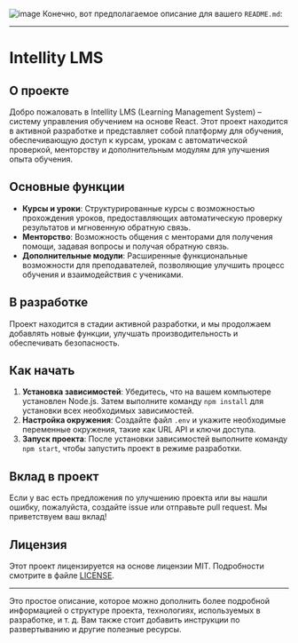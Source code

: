 ![image](https://github.com/twoballs-ai/lms_front/assets/83840596/485b7df5-d78d-472a-9caf-d1c39fdec9f8)
Конечно, вот предполагаемое описание для вашего `README.md`:

---

# Intellity LMS

## О проекте

Добро пожаловать в Intellity LMS (Learning Management System) – систему управления обучением на основе React. Этот проект находится в активной разработке и представляет собой платформу для обучения, обеспечивающую доступ к курсам, урокам с автоматической проверкой, менторству и дополнительным модулям для улучшения опыта обучения.

## Основные функции

- **Курсы и уроки**: Структурированные курсы с возможностью прохождения уроков, предоставляющих автоматическую проверку результатов и мгновенную обратную связь.
- **Менторство**: Возможность общения с менторами для получения помощи, задавая вопросы и получая обратную связь.
- **Дополнительные модули**: Расширенные функциональные возможности для преподавателей, позволяющие улучшить процесс обучения и взаимодействия с учениками.

## В разработке

Проект находится в стадии активной разработки, и мы продолжаем добавлять новые функции, улучшать производительность и обеспечивать безопасность.

## Как начать

1. **Установка зависимостей**: Убедитесь, что на вашем компьютере установлен Node.js. Затем выполните команду `npm install` для установки всех необходимых зависимостей.
2. **Настройка окружения**: Создайте файл `.env` и укажите необходимые переменные окружения, такие как URL API и ключи доступа.
3. **Запуск проекта**: После установки зависимостей выполните команду `npm start`, чтобы запустить проект в режиме разработки.

## Вклад в проект

Если у вас есть предложения по улучшению проекта или вы нашли ошибку, пожалуйста, создайте issue или отправьте pull request. Мы приветствуем ваш вклад!

## Лицензия

Этот проект лицензируется на основе лицензии MIT. Подробности смотрите в файле [LICENSE](LICENSE).

---

Это простое описание, которое можно дополнить более подробной информацией о структуре проекта, технологиях, используемых в разработке, и т. д. Вам также стоит добавить инструкции по развертыванию и другие полезные ресурсы.